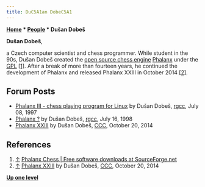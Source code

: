```yaml
---
title: DuC5A1an DobeC5A1
---
```

**[Home](Home "Home") * [People](People "People") * Dušan Dobeš**

**Dušan Dobeš**,

a Czech computer scientist and chess programmer. While student in the 90s, Dušan Dobeš created the [open source chess engine](Category:Open_Source "Category:Open Source") [Phalanx](Phalanx "Phalanx") under the [GPL](Free_Software_Foundation#GPL "Free Software Foundation") <a id="cite-note-1" href="#cite-ref-1">[1]</a>. After a break of more than fourteen years, he continued the development of Phalanx and released Phalanx XXIII in October 2014 <a id="cite-note-2" href="#cite-ref-2">[2]</a>.

## Forum Posts

- [Phalanx III - chess playing program for Linux](http://groups.google.com/group/rec.games.chess.computer/browse_frm/thread/dba5dc4e35dae67) by Dušan Dobeš, [rgcc](Computer_Chess_Forums "Computer Chess Forums"), July 08, 1997
- [Phalanx ?](http://groups.google.com/group/rec.games.chess.computer/browse_frm/thread/7ab1751bddacb97a#) by Dušan Dobeš, [rgcc](Computer_Chess_Forums "Computer Chess Forums"), July 16, 1998
- [Phalanx XXIII](http://www.talkchess.com/forum/viewtopic.php?t=54098) by Dušan Dobeš, [CCC](CCC "CCC"), October 20, 2014

## References

1. <a id="cite-ref-1" href="#cite-note-1">↑</a> [Phalanx Chess | Free software downloads at SourceForge.net](https://sourceforge.net/projects/phalanx/)
1. <a id="cite-ref-2" href="#cite-note-2">↑</a>  [Phalanx XXIII](http://www.talkchess.com/forum/viewtopic.php?t=54098) by Dušan Dobeš, [CCC](CCC "CCC"), October 20, 2014

**[Up one level](People "People")**

